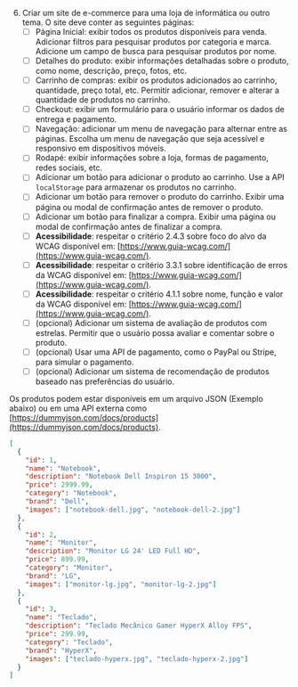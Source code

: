 

6. Criar um site de e-commerce para uma loja de informática ou outro tema. O site deve conter as seguintes páginas:
   - [ ] Página Inicial: exibir todos os produtos disponíveis para venda. Adicionar filtros para pesquisar produtos por categoria e marca. Adicione um campo de busca para pesquisar produtos por nome.
   - [ ] Detalhes do produto: exibir informações detalhadas sobre o produto, como nome, descrição, preço, fotos, etc.
   - [ ] Carrinho de compras: exibir os produtos adicionados ao carrinho, quantidade, preço total, etc. Permitir adicionar, remover e alterar a quantidade de produtos no carrinho.
   - [ ] Checkout: exibir um formulário para o usuário informar os dados de entrega e pagamento.
   - [ ] Navegação: adicionar um menu de navegação para alternar entre as páginas. Escolha um menu de navegação que seja acessível e responsivo em dispositivos móveis.
   - [ ] Rodapé: exibir informações sobre a loja, formas de pagamento, redes sociais, etc.
   - [ ] Adicionar um botão para adicionar o produto ao carrinho. Use a API `localStorage` para armazenar os produtos no carrinho.
   - [ ] Adicionar um botão para remover o produto do carrinho. Exibir uma página ou modal de confirmação antes de remover o produto.
   - [ ] Adicionar um botão para finalizar a compra. Exibir uma página ou modal de confirmação antes de finalizar a compra.
   - [ ] **Acessibilidade**: respeitar o critério 2.4.3 sobre foco do alvo da WCAG disponível em: [https://www.guia-wcag.com/](https://www.guia-wcag.com/).
   - [ ] **Acessibilidade**: respeitar o critério 3.3.1 sobre identificação de erros da WCAG disponível em: [https://www.guia-wcag.com/](https://www.guia-wcag.com/).
   - [ ] **Acessibilidade**: respeitar o critério 4.1.1 sobre nome, função e valor da WCAG disponível em: [https://www.guia-wcag.com/](https://www.guia-wcag.com/).
   - [ ] (opcional) Adicionar um sistema de avaliação de produtos com estrelas. Permitir que o usuário possa avaliar e comentar sobre o produto.
   - [ ] (opcional) Usar uma API de pagamento, como o PayPal ou Stripe, para simular o pagamento.
   - [ ] (opcional) Adicionar um sistema de recomendação de produtos baseado nas preferências do usuário.

Os produtos podem estar disponíveis em um arquivo JSON (Exemplo abaixo) ou em uma API externa como [https://dummyjson.com/docs/products](https://dummyjson.com/docs/products).

```json
[
  {
    "id": 1,
    "name": "Notebook",
    "description": "Notebook Dell Inspiron 15 3000",
    "price": 2999.99,
    "category": "Notebook",
    "brand": "Dell",
    "images": ["notebook-dell.jpg", "notebook-dell-2.jpg"]
  },
  {
    "id": 2,
    "name": "Monitor",
    "description": "Monitor LG 24' LED Full HD",
    "price": 899.99,
    "category": "Monitor",
    "brand": "LG",
    "images": ["monitor-lg.jpg", "monitor-lg-2.jpg"]
  },
  {
    "id": 3,
    "name": "Teclado",
    "description": "Teclado Mecânico Gamer HyperX Alloy FPS",
    "price": 299.99,
    "category": "Teclado",
    "brand": "HyperX",
    "images": ["teclado-hyperx.jpg", "teclado-hyperx-2.jpg"]
  }
]
```
